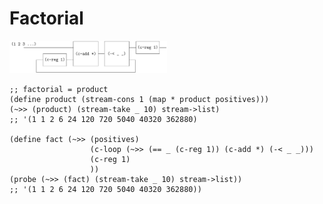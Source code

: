 # Factorial

<img src="figures/image-20231220064158437.png" alt="image-20231220064158437" width=50% />

```
;; factorial = product
(define product (stream-cons 1 (map * product positives)))
(~>> (product) (stream-take _ 10) stream->list)
;; '(1 1 2 6 24 120 720 5040 40320 362880)

(define fact (~>> (positives)
                  (c-loop (~>> (== _ (c-reg 1)) (c-add *) (-< _ _)))
                  (c-reg 1)
                  ))
(probe (~>> (fact) (stream-take _ 10) stream->list))
;; '(1 1 2 6 24 120 720 5040 40320 362880))
```

